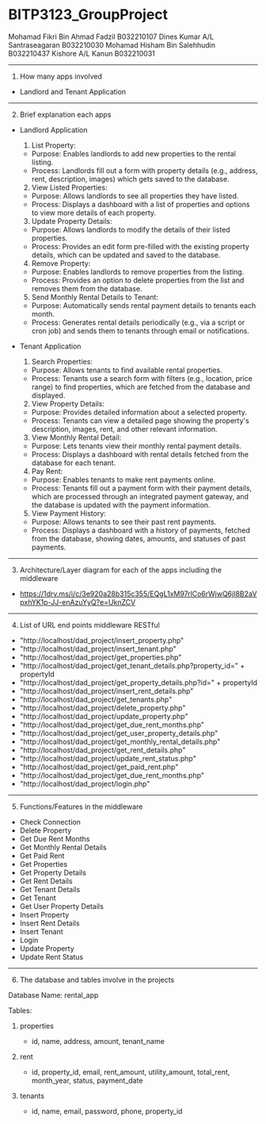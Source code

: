 # BITP3123_GroupProject

Mohamad Fikri Bin Ahmad Fadzil B032210107
Dines Kumar A/L Santraseagaran B032210030
Mohamad Hisham Bin Salehhudin B032210437
Kishore A/L Kanun B032210031

---------------------------------------------------------------------------------------------

1. How many apps involved
- Landlord and Tenant Application

---------------------------------------------------------------------------------------------

2. Brief explanation each apps

- Landlord Application

   1.	List Property:
  - Purpose: Enables landlords to add new properties to the rental listing.
  - Process: Landlords fill out a form with property details (e.g., address, rent, description, images) which gets saved to the database.
    
   2.	View Listed Properties:
  - Purpose: Allows landlords to see all properties they have listed.
  - Process: Displays a dashboard with a list of properties and options to view more details of each property.

   3.	Update Property Details:
  - Purpose: Allows landlords to modify the details of their listed properties.
  - Process: Provides an edit form pre-filled with the existing property details, which can be updated and saved to the database.

   4.	Remove Property:
  - Purpose: Enables landlords to remove properties from the listing.
  - Process: Provides an option to delete properties from the list and removes them from the database.

   5.	Send Monthly Rental Details to Tenant:
  - Purpose: Automatically sends rental payment details to tenants each month.
  - Process: Generates rental details periodically (e.g., via a script or cron job) and sends them to tenants through email or notifications.


- Tenant Application

  1.	Search Properties:
  - Purpose: Allows tenants to find available rental properties.
  - Process: Tenants use a search form with filters (e.g., location, price range) to find properties, which are fetched from the database and displayed.
    
   2.	View Property Details:
  - Purpose: Provides detailed information about a selected property.
  - Process: Tenants can view a detailed page showing the property's description, images, rent, and other relevant information.
    
   3.	View Monthly Rental Detail:
  - Purpose: Lets tenants view their monthly rental payment details.
  - Process: Displays a dashboard with rental details fetched from the database for each tenant.
    
   4.	Pay Rent:
  - Purpose: Enables tenants to make rent payments online.
  - Process: Tenants fill out a payment form with their payment details, which are processed through an integrated payment gateway, and the database is updated with the payment information.
    
   5.	View Payment History:
  - Purpose: Allows tenants to see their past rent payments.
  - Process: Displays a dashboard with a history of payments, fetched from the database, showing dates, amounts, and statuses of past payments.

---------------------------------------------------------------------------------------------

3. Architecture/Layer diagram for each of the apps including the middleware

- https://1drv.ms/i/c/3e920a28b315c355/EQgL1xM97rlCo6rWjwQ6jI8B2aVpxhYK1p-JJ-enAzuYyQ?e=UknZCV

---------------------------------------------------------------------------------------------

4. List of URL end points middleware RESTful

- "http://localhost/dad_project/insert_property.php"
- "http://localhost/dad_project/insert_tenant.php"
- "http://localhost/dad_project/get_properties.php"
- "http://localhost/dad_project/get_tenant_details.php?property_id=" + propertyId
- "http://localhost/dad_project/get_property_details.php?id=" + propertyId
- "http://localhost/dad_project/insert_rent_details.php"
- "http://localhost/dad_project/get_tenants.php"
- "http://localhost/dad_project/delete_property.php"
- "http://localhost/dad_project/update_property.php"
- "http://localhost/dad_project/get_due_rent_months.php"
- "http://localhost/dad_project/get_user_property_details.php"
- "http://localhost/dad_project/get_monthly_rental_details.php"
- "http://localhost/dad_project/get_rent_details.php"
- "http://localhost/dad_project/update_rent_status.php"
- "http://localhost/dad_project/get_paid_rent.php"
- "http://localhost/dad_project/get_due_rent_months.php"
- "http://localhost/dad_project/login.php"

---------------------------------------------------------------------------------------------

5. Functions/Features in the middleware

- Check Connection
- Delete Property
- Get Due Rent Months
- Get Monthly Rental Details
- Get Paid Rent
- Get Properties
- Get Property Details
- Get Rent Details
- Get Tenant Details
- Get Tenant
- Get User Property Details
- Insert Property
- Insert Rent Details
- Insert Tenant
- Login
- Update Property
- Update Rent Status

---------------------------------------------------------------------------------------------

6. The database and tables involve in the projects

Database Name: rental_app

Tables: 
1. properties
   - id, name, address, amount, tenant_name
     
2. rent
   - id, property_id, email, rent_amount, utility_amount, total_rent, month_year, status, payment_date
     
3. tenants
   - id, name, email, password, phone, property_id
